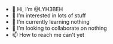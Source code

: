 - 👋 Hi, I’m @LYH3BEH
- 👀 I’m interested in lots of stuff
- 🌱 I’m currently learning nothing
- 💞️ I’m looking to collaborate on nothing
- 📫 How to reach me can't yet

<!---
LYH3BEH/LYH3BEH is a ✨ special ✨ repository because its `README.md` (this file) appears on your GitHub profile.
You can click the Preview link to take a look at your changes.
--->
